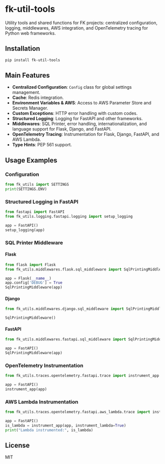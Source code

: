 # fk-util-tools

Utility tools and shared functions for FK projects: centralized configuration, logging, middlewares, AWS integration, and OpenTelemetry tracing for Python web frameworks.

## Installation

```bash
pip install fk-util-tools
```

## Main Features

- **Centralized Configuration**: `Config` class for global settings management.
- **Cache**: Redis integration.
- **Environment Variables & AWS**: Access to AWS Parameter Store and Secrets Manager.
- **Custom Exceptions**: HTTP error handling with custom codes.
- **Structured Logging**: Logging for FastAPI and other frameworks.
- **Middlewares**: SQL Printer, error handling, internationalization, and language support for Flask, Django, and FastAPI.
- **OpenTelemetry Tracing**: Instrumentation for Flask, Django, FastAPI, and AWS Lambda.
- **Type Hints**: PEP 561 support.

## Usage Examples

### Configuration

```python
from fk_utils import SETTINGS
print(SETTINGS.ENV)
```

### Structured Logging in FastAPI

```python
from fastapi import FastAPI
from fk_utils.logging.fastapi.logging import setup_logging

app = FastAPI()
setup_logging(app)
```

### SQL Printer Middleware

#### Flask

```python
from flask import Flask
from fk_utils.middlewares.flask.sql_middleware import SqlPrintingMiddleware

app = Flask(__name__)
app.config['DEBUG'] = True
SqlPrintingMiddleware(app)
```

#### Django

```python
from fk_utils.middlewares.django.sql_middleware import SqlPrintingMiddleware

SqlPrintingMiddleware()
```

#### FastAPI

```python
from fk_utils.middlewares.fastapi.sql_middleware import SqlPrintingMiddleware

app = FastAPI()
SqlPrintingMiddleware(app)
```

### OpenTelemetry Instrumentation

```python
from fk_utils.traces.opentelemetry.fastapi.trace import instrument_app

app = FastAPI()
instrument_app(app)
```

### AWS Lambda Instrumentation

```python
from fk_utils.traces.opentelemetry.fastapi.aws_lambda.trace import instrument_app

app = FastAPI()
is_lambda = instrument_app(app, instrument_lambda=True)
print("Lambda instrumented:", is_lambda)
```

## License

MIT

